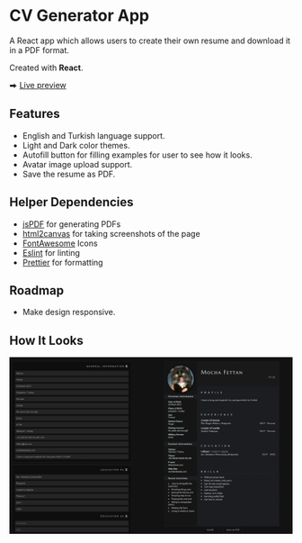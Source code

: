 # CV Generator App

A React app which allows users to create their own resume and download it in a PDF format.

Created with **React**.

⮕ [Live preview](https://fatiharapoglu.github.io/cv-generator/)

## Features

-   English and Turkish language support.
-   Light and Dark color themes.
-   Autofill button for filling examples for user to see how it looks.
-   Avatar image upload support.
-   Save the resume as PDF.

## Helper Dependencies

-   [jsPDF](https://github.com/parallax/jsPDF/) for generating PDFs
-   [html2canvas](https://html2canvas.hertzen.com/) for taking screenshots of the page
-   [FontAwesome](https://fontawesome.com/) Icons
-   [Eslint](https://eslint.org/) for linting
-   [Prettier](https://prettier.io/) for formatting

## Roadmap

-   Make design responsive.

## How It Looks

![ss](./src/assets/readme.png)
